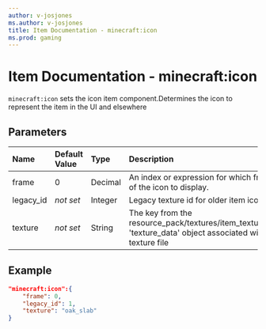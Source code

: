 ```yaml
---
author: v-josjones
ms.author: v-josjones
title: Item Documentation - minecraft:icon
ms.prod: gaming
---
```


# Item Documentation - minecraft:icon

`minecraft:icon` sets the icon item component.Determines the icon to represent the item in the UI and elsewhere

## Parameters

|Name |Default Value  |Type  |Description  |
|:----------|:----------|:----------|:----------|
|frame|0 |Decimal |An index or expression for which frame of the icon to display.|
|legacy_id| *not set*| Integer| Legacy texture id for older item icons|
|texture| *not set*| String| The key from the resource_pack/textures/item_texture.json 'texture_data' object associated with the texture file|

## Example

```json
"minecraft:icon":{
    "frame": 0,
    "legacy_id": 1,
    "texture": "oak_slab"
}
```

